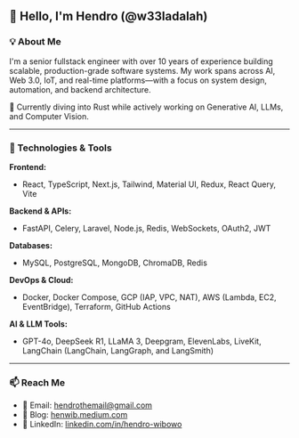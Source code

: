 ## 👋 Hello, I'm Hendro (@w33ladalah)

### 💡 About Me
I'm a senior fullstack engineer with over 10 years of experience building scalable, production-grade software systems. My work spans across AI, Web 3.0, IoT, and real-time platforms—with a focus on system design, automation, and backend architecture.

🔬 Currently diving into Rust while actively working on Generative AI, LLMs, and Computer Vision.

---

### 🧰 Technologies & Tools

**Frontend:**
- React, TypeScript, Next.js, Tailwind, Material UI, Redux, React Query, Vite

**Backend & APIs:**
- FastAPI, Celery, Laravel, Node.js, Redis, WebSockets, OAuth2, JWT

**Databases:**
- MySQL, PostgreSQL, MongoDB, ChromaDB, Redis

**DevOps & Cloud:**
- Docker, Docker Compose, GCP (IAP, VPC, NAT), AWS (Lambda, EC2, EventBridge), Terraform, GitHub Actions

**AI & LLM Tools:**
- GPT-4o, DeepSeek R1, LLaMA 3, Deepgram, ElevenLabs, LiveKit, LangChain (LangChain, LangGraph, and LangSmith)

---

### 📫 Reach Me
- 📧 Email: [hendrothemail@gmail.com](mailto:hendrothemail@gmail.com)  
- 📝 Blog: [henwib.medium.com](https://henwib.medium.com)  
- 💼 LinkedIn: [linkedin.com/in/hendro-wibowo](https://linkedin.com/in/hendro-wibowo)
